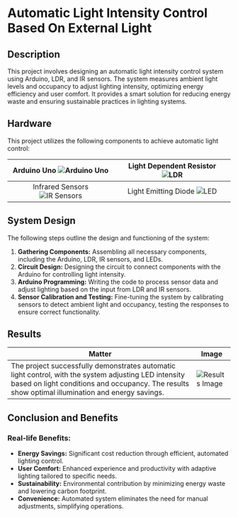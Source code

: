 
# Automatic Light Intensity Control Based On External Light

## Description
This project involves designing an automatic light intensity control system using Arduino, LDR, and IR sensors. The system measures ambient light levels and occupancy to adjust lighting intensity, optimizing energy efficiency and user comfort. It provides a smart solution for reducing energy waste and ensuring sustainable practices in lighting systems.

## Hardware
This project utilizes the following components to achieve automatic light control:

<div align="center">

| Arduino Uno ![Arduino Uno](https://github.com/user-attachments/assets/afa335c6-0350-4880-b16f-e23c5ea7761b) | Light Dependent Resistor ![LDR](https://github.com/user-attachments/assets/8a37e12a-4a29-4361-8ee5-27788b6f2f42) |
| :---------------------------------------------------------------------------------------------------------: | :---------------------------------------------------------------------------------------------------------------: |
| Infrared Sensors ![IR Sensors](https://github.com/user-attachments/assets/ee012aec-bc59-4127-8e4d-c698be7998b6) | Light Emitting Diode ![LED](https://github.com/user-attachments/assets/a73de2ca-8191-4c51-8215-dd15c4da5ef7) |

</div>

## System Design
The following steps outline the design and functioning of the system:
1. **Gathering Components:** Assembling all necessary components, including the Arduino, LDR, IR sensors, and LEDs.
2. **Circuit Design:** Designing the circuit to connect components with the Arduino for controlling light intensity.
3. **Arduino Programming:** Writing the code to process sensor data and adjust lighting based on the input from LDR and IR sensors.
4. **Sensor Calibration and Testing:** Fine-tuning the system by calibrating sensors to detect ambient light and occupancy, testing the responses to ensure correct functionality.

## Results
<div align="left">

| Matter                                                                                  | Image                                                                                                                                  |
| ---------------------------------------------------------------------------------------- | --------------------------------------------------------------------------------------------------------------------------------------- |
| The project successfully demonstrates automatic light control, with the system adjusting LED intensity based on light conditions and occupancy. The results show optimal illumination and energy savings. | ![Results Image](https://github.com/user-attachments/assets/5024cf0b-3a7b-4df8-a688-ad65436eb30b) |

</div>

## Conclusion and Benefits

### Real-life Benefits:
- **Energy Savings:** Significant cost reduction through efficient, automated lighting control.
- **User Comfort:** Enhanced experience and productivity with adaptive lighting tailored to specific needs.
- **Sustainability:** Environmental contribution by minimizing energy waste and lowering carbon footprint.
- **Convenience:** Automated system eliminates the need for manual adjustments, simplifying operations.

